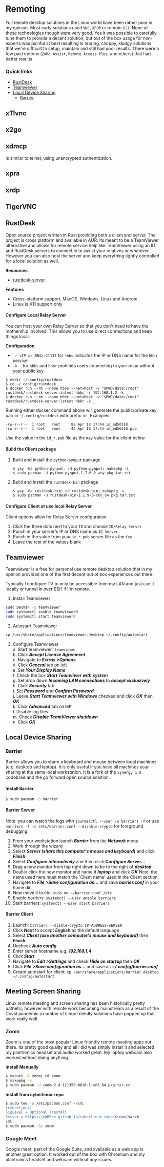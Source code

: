 # Remoting
Full remote desktop solutions in the Linux world have been rather poor in my opinion. Most early 
solutions used `VNC`, `XRDP` or remote `X11`. None of these technologies though were very good. 
Yes it was possible to carefully tune them to provide a decent solution; but out of the box usage for 
non-experts was painful at best resulting in tearing, choppy, kludgy solutions that we're difficult 
to setup, maintain and still had poor results. There were a few paid options (`Zoho Assist`,
`Remote Access Plus`, and others) that had better results.

### Quick links
* [RustDesk](#rustdesk)
* [Teamviewer](#teamviewer)
* [Local Device Sharing](#local-device-sharing)
  * [Barrier](#barrier)

## x11vnc

## x2go

## xdmcp
Is similar to telnet, using unencrypted authentication.

## xpra

## xrdp

## TigerVNC

## RustDesk
Open source project written in Rust providing both a client and server. The project is cross platform 
and available in AUR. Its meant to be a TeamViewer alternative and allows for remote service help 
like TeamViewer using an ID and RustDesk servers to connect in to assist your relatives or whatever. 
However you can also host the server and keep everything tightly controlled for a local solution as 
well.

**Resources**
* [rustdesk-server](https://github.com/rustdesk/rustdesk-server).

**Features**
* Cross-platform support, MacOS, Windows, Linux and Android
* Linux is X11 support only

#### Configure Local Relay Server
You can host your own Relay Server so that you don't need to have the mothership involved. This 
allows you to use direct connections and keep things local.

**Configuration**
* `-r <IP or DNS>:21117` for `hbbs` indicates the IP or DNS name for the `hbbr` service
* `-k _` for `hbbs` and `hbbr` prohibits users connecting to your relay without your public key

```
$ mkdir ~/.config/rustdesk
$ cd ~/.config/rustdesk
$ docker run --rm --name hbbs --net=host -v "$PWD/data:/root" rustdesk/rustdesk-server:latest hbbs -r 192.168.1.2 -k _
$ docker run --rm --name hbbr --net=host -v "$PWD/data:/root" rustdesk/rustdesk-server:latest hbbr -k _
```

Running either docker command above will generate the public/private key pair in `~/.config/rustdesk` with prefix `id_`
Examples:
```
-rw-r--r--  1 root   root     88 Apr 18 17:44 id_ed56518
-rw-r--r--  1 root   root     44 Apr 18 17:44 id_ed56518.pub
```

Use the value in the `id_*.pub` file as the `Key` value for the client below.

#### Build the Client package
1. Build and install the `python-pynput` package
   ```
   $ yay -Ga python-pynput; cd python-pynput; makepkg -s
   $ sudo pacman -U python-pynput-1.7.6-2-any.pkg.tar.zst
   ```
2. Build and install the `rustdesk-bin` package
   ```
   $ yay -Ga rustdesk-bin; cd rustdesk-bin; makepkg -s
   $ sudo pacman -U rustdesk-bin-1.1.9-3-x86_64.pkg.tar.zst
   ```

#### Configure Client ot use local Relay Server
Client options allow for Relay Server configuration
1. Click the three dots next to your `ID` and choose `ID/Relay Server`
2. Punch in your server's IP or DNS name as `ID Server`
3. Punch in the value from your `id_*.pub` server file as the `Key`
4. Leave the rest of the values blank

## Teamviewer
Teamviewer is a free for personal use remote desktop solution that in my opinion provided one of the 
first decent out of box experiences out there.

Typically I configure TV to only be accessible from my LAN and just use it locally or tunnel in over 
SSH if I'm remote.

1. Install Teamviewer
  ```bash
  sudo pacman -S teamviewer
  sudo systemctl enable teamviewerd
  sudo systemctl start teamviewerd
  ```
2. Autostart Teamviewer
  ```bash
  cp /usr/share/applications/teamviewer.desktop ~/.config/autostart
  ```
3. Configure Teamviewer  
  a. Start teamviewer: `teamviewer`  
  b. Click ***Accept License Agreement***  
  c. Navigate to ***Extras >Options***  
  d. Click ***General*** tab on left  
  e. Set ***Your Display Name***  
  f. Check the box ***Start Teamviwer with system***  
  g. Set drop down ***Incoming LAN connections*** to ***accept exclusively***  
  h. Click ***Security*** tab   
  i. Set ***Password*** and ***Confirm Password***  
  j. Leave ***Start Teamviewer with Windows*** checked and click ***OK*** then ***OK***  
  k. Click ***Advanced*** tab on left  
  l. Disable log files  
  m. Check ***Disable TeamViewer shutdown***  
  n. Click ***OK***  

## Local Device Sharing

### Barrier
Barrier allows you to share a keyboard and mouse between local machines (e.g. desktop and laptop). It 
is only useful if you have all machines your sharing at the same local workstation. It is a fork of 
the `Synergy 1.9` codebase and the go forward open source solution.

#### Install Barrier
```bash
$ sudo pacman -S barrier
```

#### Barrier Server
Note: you can watch the logs with `journalctl --user -u barriers -f` or use
`barriers -f -c /etc/barrier.conf --disable-crypto` for foreground debugging

1. From your workstation launch ***Barrier*** from the ***Network*** menu
2. Work through the wizard
3. Select ***Server (share this computer's mouse and keyboard)*** and click ***Finish***
4. Select ***Configure interactively*** and then click ***Configure Server...***
5. Drag a new monitor from top right down to be to the right of ***desktop***
6. Double click the new monitor and name it ***laptop*** and click ***OK***
   Note: the name used here must match the 'Client name' used in the Client section  
7. Navigate to ***File >Save configuration as...*** and save ***barrier.conf*** in your home dir  
8. Now move it to etc: `sudo mv ~/barrier.conf /etc`
9. Enable barriers: `systemctl --user enable barriers`  
10. Start barriers: `systemctl --user start barriers`  

#### Barrier Client
1. Launch: `barrierc --disble-crypto IP-ADDRESS-SERVER`
2. Click ***Next*** to accept ***English*** as the default language
3. Select ***Client (use another computer's mouse and keyboard)*** then ***Finish***
4. Uncheck ***Auto config***
5. Enter server hostname e.g. ***192.168.1.4***
6. Click ***Start***
7. Navigate to ***Edit >Settings*** and check ***Hide on startup*** then ***OK***
8. Click ***File >Save configuration as...*** and save as ***~/.config/barrier.conf***
9. Create autostart for client: `cp /usr/share/applications/barrier.desktop ~/.config/autostart`

## Meeting Screen Sharing
Linux remote meeting and screen sharing has been historically pretty pathetic; however with remote 
work becoming mainstream as a result of the Covid pandemic a number of Linux friendly solutions have 
popped up that work really well.

### Zoom
Zoom is one of the most popular Linux friendly remote meeting apps out there. Its pretty good 
quality and all I did was simply install it and selected my plantronics headset and audio worked 
great.  My laptop webcam also worked without doing anything.

**Install Manually**
```bash
$ yaourt -G zoom; cd zoom
$ makepkg -s
$ sudo pacman -U zoom-2.4.121350.0816-1-x86_64.pkg.tar.xz
```

**Install from cyberlinux-repo**
```bash
$ sudo tee -a /etc/pacman.conf <<EOL
[cyberlinux]
SigLevel = Optional TrustAll
Server = https://phR0ze.github.io/cyberlinux-repo/$repo/$arch
EOL
$ sudo pacman -Sy zoom
```

### Google Meet
Google meet, part of the Google Suite, and available as a web app is another great option. It worked 
out of the box with Chromium and my plantronics headset and webcam without any issues.

<!-- 
vim: ts=2:sw=2:sts=2
-->
